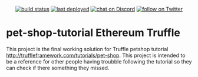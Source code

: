 <p align="center">
    <a href="https://circleci.com/gh/badges/shields/tree/master">
        <img src="https://img.shields.io/circleci/project/github/badges/shields.svg"
            alt="build status"></a>
    <a href="https://github.com/badges/shields/commits/gh-pages">
        <img src="https://img.shields.io/github/last-commit/badges/shields/gh-pages.svg?label=last%20deployed"
            alt="last deployed"></a>
    <a href="https://discord.gg/HjJCwm5">
        <img src="https://img.shields.io/discord/308323056592486420.svg?logo=discord"
            alt="chat on Discord"></a>
    <a href="https://twitter.com/servatj">
        <img src="https://img.shields.io/twitter/url/http/shields.io.svg?style=social"
            alt="follow on Twitter"></a>
</p>

# pet-shop-tutorial Ethereum Truffle

 This project is the final working solution for Truffle petshop tutorial http://truffleframework.com/tutorials/pet-shop.
 This project is intended to be a reference for other people having troubble following the tutorial so they can check if 
 there something they missed.

<img scr="https://ssistero-cdn.sirv.com/github/pet-shop.jpg"/>
